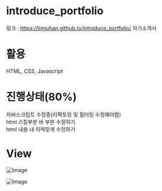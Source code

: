# introduce_portfolio
링크 : https://limjuhan.github.io/introduce_portfolio/
자기소개서

# 활용 
HTML, CSS, Javascript

# 진행상태(80%)
자바스크립트 수정중(리팩토링 및 필터링 수정해야함)<br>
html 스킬부분 바 부분 수정하기<br>
html 내용 내 이력맞게 수정하기

# View
![Image](https://github.com/user-attachments/assets/2bb0cf30-5fc2-4554-8b73-15daa7ca8ae4)

![Image](https://github.com/user-attachments/assets/ea83fbca-13f8-4e07-86fd-2f4ed66eb4a7)
